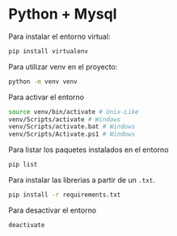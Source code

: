 # Python + Mysql

Para instalar el entorno virtual:
```bash
pip install virtualenv
```
Para utilizar venv en el proyecto:

```bash
python -m venv venv
```
Para activar el entorno
```bash
source venv/bin/activate # Unix-Like
venv/Scripts/activate # Windows
venv/Scripts/activate.bat # Windows
venv/Scripts/Activate.ps1 # Windows
```
Para listar los paquetes instalados en el entorno
```bash
pip list
```

Para instalar las librerias a partir de un `.txt`.

```bash
pip install -r requirements.txt
```

Para desactivar el entorno
```bash
deactivate
```